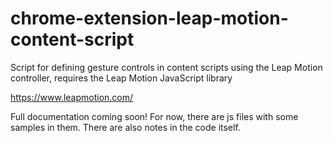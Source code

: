 # chrome-extension-leap-motion-content-script
Script for defining gesture controls in content scripts using the Leap Motion controller, requires the Leap Motion JavaScript library

https://www.leapmotion.com/

Full documentation coming soon! For now, there are js files with some samples in them. There are also notes in the code itself.
